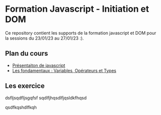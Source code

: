 # Formation Javascript - Initiation et DOM

Ce repository contient les supports de la formation javascript et DOM pour la sessions du 23/01/23 au 27/01/23 :).

## Plan du cours

- [Présentaiton de javascript](./assets/cours/presentation.md)
- [Les fondamentaux : Variables, Opérateurs et Types](./assets/cours/fondamentaux.md)

## Les exercice

dsfljsqdfljsgqfsf
sqdlfjhqsdlfjqsldkfhqsd

qsdfkqshdlfkqh
